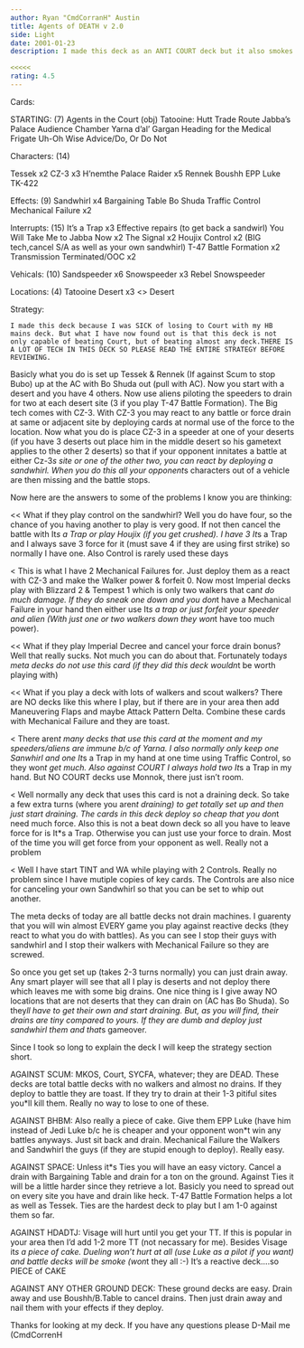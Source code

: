 ```yaml
---
author: Ryan "CmdCorranH" Austin
title: Agents of DEATH v 2.0
side: Light
date: 2001-01-23
description: I made this deck as an ANTI COURT deck but it also smokes every other reactive deck that is played. Defidently a good lightside choice at this time.

<<<<<
rating: 4.5
---
```

Cards: 

STARTING: (7)
Agents in the Court (obj)
Tatooine: Hutt Trade Route
Jabba&#8217;s Palace Audience Chamber
Yarna d&#8217;al&#8217; Gargan
Heading for the Medical Frigate
Uh-Oh
Wise Advice/Do, Or Do Not

Characters:  (14)

Tessek x2
CZ-3 x3
H&#8217;nemthe
Palace Raider x5
Rennek
Boushh
EPP Luke
TK-422

Effects: (9)
Sandwhirl x4
Bargaining Table
Bo Shuda
Traffic Control
Mechanical Failure x2

Interrupts: (15)
It&#8217;s a Trap x3
Effective repairs (to get back a sandwirl)
You Will Take Me to Jabba Now x2
The Signal x2
Houjix
Control x2 (BIG tech,cancel S/A as well as your own sandwhirl)
T-47 Battle Formation x2
Transmission Terminated/OOC x2


Vehicals: (10)
Sandspeeder x6
Snowspeeder x3
Rebel Snowspeeder

Locations: (4)
Tatooine Desert x3
<> Desert


Strategy: 

	I made this deck because I was SICK of losing to Court with my HB mains deck. But what I have now found out is that this deck is not only capable of beating Court, but of beating almost any deck.THERE IS A LOT OF TECH IN THIS DECK SO PLEASE READ THE ENTIRE STRATEGY BEFORE REVIEWING.

   Basicly what you do is set up Tessek & Rennek (If against Scum to stop Bubo) up at the AC with Bo Shuda out (pull with AC). Now you start with a desert and you have 4 others. Now use aliens piloting the speeders to drain for two at each desert site (3 if you play T-47 Battle Formation).
  The Big tech comes with CZ-3. With CZ-3 you may react to any battle or force drain at same or adjacent site by deploying cards at normal use of the force to the location. Now what you do is place CZ-3 in a speeder at one of your deserts (if you have 3 deserts out place him in the middle desert so his gametext applies to the other 2 deserts) so that if your opponent innitates a battle at either Cz-3*s site or one of the other two, you can react by deploying a sandwhirl.  When you do this all your opponent*s characters out of a vehicle are then missing and the battle stops.


Now here are the answers to some of the problems I know you are thinking:

<< What if they play control on the sandwhirl?
Well you do have four, so the chance of you having another to play is very good. If not then cancel the battle with It*s a Trap or play Houjix (if you get crushed). I have 3 It*s a Trap and I always save 3 force for it (must save 4 if they are using first strike) so normally I have one. Also Control is rarely used these days

<
This is what I have 2 Mechanical Failures for. Just deploy them as a react with CZ-3 and make the Walker power & forfeit 0. Now most Imperial decks play with Blizzard 2 & Tempest 1 which is only two walkers that can*t do much damage. If they do sneak one down and you don*t have a Mechanical Failure in your hand then either use It*s a trap or just forfeit your speeder and alien (With just one or two walkers down they won*t have too much power).


<< What if they play Imperial Decree and cancel your force drain bonus?
Well that really sucks. Not much you can do about that. Fortunately today*s meta decks do not use this card (if they did this deck wouldn*t be worth playing with)

<< What if you play a deck with lots of walkers and scout walkers?
There are NO decks like this where I play, but if there are in your area then add Maneuvering Flaps and maybe Attack Pattern Delta. Combine these cards with Mechanical Failure and they are toast. 

<
There aren*t many decks that use this card at the moment and my speeders/aliens are immune b/c of Yarna. I also normally only keep one Sanwhirl and one It*s a Trap in my hand at one time using Traffic Control, so they won*t get much. Also against COURT I always hold two It*s a Trap in my hand. But NO COURT decks use Monnok, there just isn’t room.

<
Well normally any deck that uses this card is not a draining deck. So take a few extra turns (where you aren*t draining) to get totally set up and then just start draining. The cards in this deck deploy so cheap that you don*t need much force. Also this is not a beat down deck so all you have to leave force for is It*s a Trap. Otherwise you can just use your force to drain. Most of the time you will get force from your opponent as well. Really not a problem

<
Well I have start TINT and WA while playing with 2 Controls. Really no problem since I have mutiple copies of key cards. The Controls are also nice for canceling your own Sandwhirl so that you can be set to whip out another.

The meta decks of today are all battle decks not drain machines. I guarenty that you will win almost EVERY game you play against reactive decks (they react to what you do with battles). As you can see I stop their guys with sandwhirl and I stop their walkers with Mechanical Failure so they are screwed.

So once you get set up (takes 2-3 turns normally) you can just drain away. Any smart player will see that all I play is deserts and not deploy there which leaves me with some big drains. One nice thing is I give away NO locations that are not deserts that they can drain on (AC has Bo Shuda). So they*ll have to get their own and start draining. But, as you will find, their drains are tiny compared to yours. If they are dumb and deploy just sandwhirl them and that*s gameover.

Since I took so long to explain the deck I will keep the strategy section short.

AGAINST SCUM: MKOS, Court, SYCFA, whatever; they are DEAD. These decks are total battle decks with no walkers and almost no drains. If they deploy to battle they are toast. If they try to drain at their 1-3 pitiful sites you*ll kill them. Really no way to lose to one of these.

AGAINST BHBM: Also really a piece of cake. Give them EPP Luke (have him instead of Jedi Luke b/c he is cheaper and your opponent won*t win any battles anyways. Just sit back and drain. Mechanical Failure the Walkers and Sandwhirl the guys (if they are stupid enough to deploy). Really easy.

AGAINST SPACE: Unless it*s Ties you will have an easy victory. Cancel a drain with Bargaining Table and drain for a ton on the ground. Against Ties it will be a little harder since they retrieve a lot. Basicly you need to spread out on every site you have and drain like heck. T-47 Battle Formation helps a lot as well as Tessek. Ties are the hardest deck to play but I am 1-0 against them so far.

AGAINST HDADTJ: Visage will hurt until you get your TT. If this is popular in your area then I’d add 1-2 more TT (not necassary for me). Besides Visage it*s a piece of cake. Dueling won’t hurt at all (use Luke as a pilot if you want) and battle decks will be smoke (won*t they all :-)
It’s a reactive deck....so PIECE of CAKE

AGAINST ANY OTHER GROUND DECK: These ground decks are easy. Drain away and use Boushh/B.Table to cancel drains. Then just drain away and nail them with your effects if they deploy. 

Thanks for looking at my deck. If you have any questions please D-Mail me (CmdCorrenH

